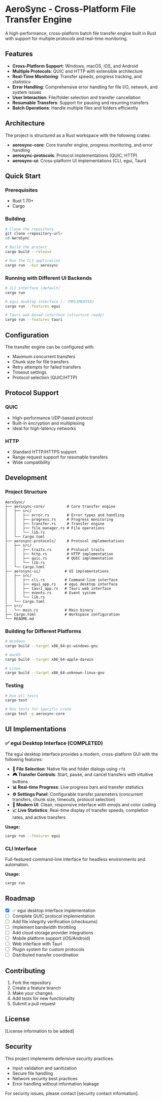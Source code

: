 # AeroSync - Cross-Platform File Transfer Engine

A high-performance, cross-platform batch file transfer engine built in Rust with support for multiple protocols and real-time monitoring.

## Features

- **Cross-Platform Support**: Windows, macOS, iOS, and Android
- **Multiple Protocols**: QUIC and HTTP with extensible architecture
- **Real-Time Monitoring**: Transfer speeds, progress tracking, and statistics
- **Error Handling**: Comprehensive error handling for file I/O, network, and system issues
- **User Interaction**: File/folder selection and transfer cancellation
- **Resumable Transfers**: Support for pausing and resuming transfers
- **Batch Operations**: Handle multiple files and folders efficiently

## Architecture

The project is structured as a Rust workspace with the following crates:

- **aerosync-core**: Core transfer engine, progress monitoring, and error handling
- **aerosync-protocols**: Protocol implementations (QUIC, HTTP)
- **aerosync-ui**: Cross-platform UI implementations (CLI, egui, Tauri)

## Quick Start

### Prerequisites

- Rust 1.70+ 
- Cargo

### Building

```bash
# Clone the repository
git clone <repository-url>
cd AeroSync

# Build the project
cargo build --release

# Run the CLI application
cargo run --bin aerosync
```

### Running with Different UI Backends

```bash
# CLI interface (default)
cargo run

# egui desktop interface (✅ IMPLEMENTED)
cargo run --features egui

# Tauri web-based interface (structure ready)
cargo run --features tauri
```

## Configuration

The transfer engine can be configured with:

- Maximum concurrent transfers
- Chunk size for file transfers
- Retry attempts for failed transfers
- Timeout settings
- Protocol selection (QUIC/HTTP)

## Protocol Support

### QUIC
- High-performance UDP-based protocol
- Built-in encryption and multiplexing
- Ideal for high-latency networks

### HTTP
- Standard HTTP/HTTPS support
- Range request support for resumable transfers
- Wide compatibility

## Development

### Project Structure

```
AeroSync/
├── aerosync-core/          # Core transfer engine
│   ├── src/
│   │   ├── error.rs        # Error types and handling
│   │   ├── progress.rs     # Progress monitoring
│   │   ├── transfer.rs     # Transfer engine
│   │   ├── file_manager.rs # File operations
│   │   └── lib.rs
│   └── Cargo.toml
├── aerosync-protocols/     # Protocol implementations
│   ├── src/
│   │   ├── traits.rs       # Protocol traits
│   │   ├── http.rs         # HTTP implementation
│   │   ├── quic.rs         # QUIC implementation
│   │   └── lib.rs
│   └── Cargo.toml
├── aerosync-ui/           # UI implementations
│   ├── src/
│   │   ├── cli.rs         # Command-line interface
│   │   ├── egui_app.rs    # egui desktop interface
│   │   ├── tauri_app.rs   # Tauri web interface
│   │   ├── events.rs      # Event system
│   │   └── lib.rs
│   └── Cargo.toml
├── src/
│   └── main.rs            # Main binary
├── Cargo.toml             # Workspace configuration
└── README.md
```

### Building for Different Platforms

```bash
# Windows
cargo build --target x86_64-pc-windows-gnu

# macOS
cargo build --target x86_64-apple-darwin

# Linux
cargo build --target x86_64-unknown-linux-gnu
```

### Testing

```bash
# Run all tests
cargo test

# Run tests for specific crate
cargo test -p aerosync-core
```

## UI Implementations

### ✅ egui Desktop Interface (COMPLETED)
The egui desktop interface provides a modern, cross-platform GUI with the following features:

- **📁 File Selection**: Native file and folder dialogs using `rfd`
- **🎮 Transfer Controls**: Start, pause, and cancel transfers with intuitive buttons
- **📊 Real-time Progress**: Live progress bars and transfer statistics
- **⚙️ Settings Panel**: Configurable transfer parameters (concurrent transfers, chunk size, timeouts, protocol selection)
- **🎨 Modern UI**: Clean, responsive interface with emojis and color coding
- **📈 Live Statistics**: Real-time display of transfer speeds, completion rates, and active transfers

**Usage:**
```bash
cargo run --features egui
```

### CLI Interface
Full-featured command-line interface for headless environments and automation.

**Usage:**
```bash
cargo run
```

## Roadmap

- [x] ✅ egui desktop interface implementation
- [ ] Complete QUIC protocol implementation
- [ ] Add file integrity verification (checksums)
- [ ] Implement bandwidth throttling
- [ ] Add cloud storage provider integrations
- [ ] Mobile platform support (iOS/Android)
- [ ] Web interface with Tauri
- [ ] Plugin system for custom protocols
- [ ] Distributed transfer coordination

## Contributing

1. Fork the repository
2. Create a feature branch
3. Make your changes
4. Add tests for new functionality
5. Submit a pull request

## License

[License information to be added]

## Security

This project implements defensive security practices:
- Input validation and sanitization
- Secure file handling
- Network security best practices
- Error handling without information leakage

For security issues, please contact [security contact information].